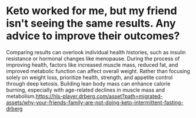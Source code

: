 # Keto worked for me, but my friend isn't seeing the same results. Any advice to improve their outcomes?

Comparing results can overlook individual health histories, such as insulin resistance or hormonal changes like menopause. During the process of improving health, factors like increased muscle mass, reduced fat, and improved metabolic function can affect overall weight. Rather than focusing solely on weight loss, prioritize health, strength, and appetite control through deep ketosis. Building lean body mass can enhance calorie burning, especially with age-related declines in muscle mass and metabolism.https://hls-player.drberg.com/asset?path=migrated-assets/why-your-friends-family-are-not-doing-keto-intermittent-fasting-drberg